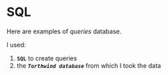 # SQL
Here are examples of _queries_ database.

I used:

1. **`SQL`** to create queries
1. the ***`Тorthwind database`*** from which I took the data


